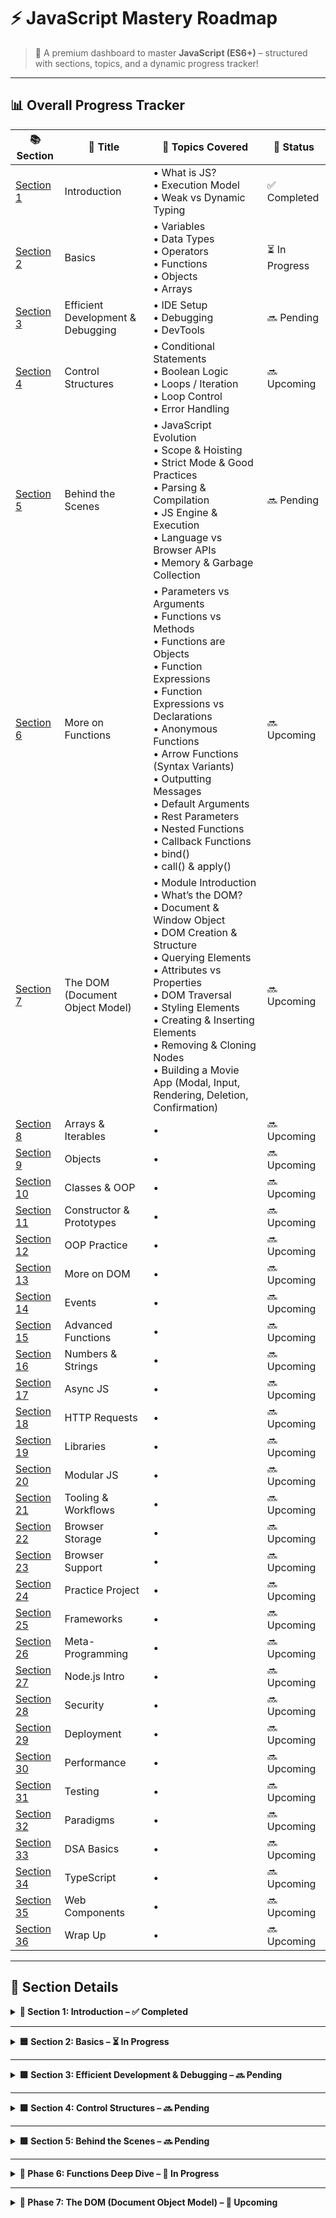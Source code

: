 # ⚡ JavaScript Mastery Roadmap

> 🌱 A premium dashboard to master **JavaScript (ES6+)** – structured with sections, topics, and a dynamic progress tracker!

---

## 📊 Overall Progress Tracker

| 📚 Section | 🧠 Title | 🧩 Topics Covered | 🏁 Status |
|-----------|----------|------------------|-----------|
| [Section 1](#-section-1-introduction) | Introduction | • What is JS?<br>• Execution Model<br>• Weak vs Dynamic Typing | ✅ Completed | 
| [Section 2](#-section-2-basics-variables-data-types-operators--functions) | Basics | • Variables<br>• Data Types<br>• Operators<br>• Functions<br>• Objects<br>• Arrays | ⏳ In Progress | 
| [Section 3](#-section-3-efficient-development--debugging) | Efficient Development & Debugging | • IDE Setup<br>• Debugging<br>• DevTools | 🔜 Pending |
| [Section 4](#-section-3-working-with-control-structures) | Control Structures | • Conditional Statements<br>• Boolean Logic<br>• Loops / Iteration<br>• Loop Control<br>• Error Handling | 🔜 Upcoming |
| [Section 5](https://github.com/sufiyan007/JavaScript/blob/main/behind-the-scenes.md) | Behind the Scenes | • JavaScript Evolution <br>• Scope & Hoisting <br>• Strict Mode & Good Practices <br>• Parsing & Compilation <br>• JS Engine & Execution <br>• Language vs Browser APIs <br>• Memory & Garbage Collection | 🔜 Pending |
| [Section 6](https://github.com/sufiyan007/JavaScript/blob/main/MoreOnFunctions.md) | More on Functions | • Parameters vs Arguments <br>• Functions vs Methods <br>• Functions are Objects <br>• Function Expressions <br>• Function Expressions vs Declarations <br>• Anonymous Functions <br>• Arrow Functions (Syntax Variants) <br>• Outputting Messages <br>• Default Arguments <br>• Rest Parameters <br>• Nested Functions <br>• Callback Functions <br>• bind() <br>• call() & apply() | 🔜 Upcoming |
| [Section 7](https://github.com/sufiyan007/JavaScript/blob/main/DOM.md) | The DOM (Document Object Model) | • Module Introduction <br>• What’s the DOM? <br>• Document & Window Object <br>• DOM Creation & Structure <br>• Querying Elements <br>• Attributes vs Properties <br>• DOM Traversal <br>• Styling Elements <br>• Creating & Inserting Elements <br>• Removing & Cloning Nodes <br>• Building a Movie App (Modal, Input, Rendering, Deletion, Confirmation) | 🔜 Upcoming |
| [Section 8](#-section-8-more-on-arrays--iterables) | Arrays & Iterables | •  | 🔜 Upcoming |
| [Section 9](#-section-9-more-on-objects) | Objects | •  | 🔜 Upcoming |
| [Section 10](#-section-10-classes--oop) | Classes & OOP | •  | 🔜 Upcoming |
| [Section 11](#-section-11-constructor-functions--prototypes) | Constructor & Prototypes | •  | 🔜 Upcoming |
| [Section 12](#-section-12-oop-practice) | OOP Practice | •  | 🔜 Upcoming |
| [Section 13](#-section-13-back-to-the-dom) | More on DOM | •  | 🔜 Upcoming |
| [Section 14](#-section-14-working-with-events) | Events | •  | 🔜 Upcoming |
| [Section 15](#-section-15-advanced-function-concepts) | Advanced Functions | •  | 🔜 Upcoming |
| [Section 16](#-section-16-numbers--strings) | Numbers & Strings | •  | 🔜 Upcoming |
| [Section 17](#-section-17-promises--callbacks) | Async JS | •  | 🔜 Upcoming |
| [Section 18](#-section-18-http-requests) | HTTP Requests | •  | 🔜 Upcoming |
| [Section 19](#-section-19-working-with-libraries) | Libraries | •  | 🔜 Upcoming |
| [Section 20](#-section-20-modular-javascript) | Modular JS | •  | 🔜 Upcoming |
| [Section 21](#-section-21-tooling--workflows) | Tooling & Workflows | •  | 🔜 Upcoming |
| [Section 22](#-section-22-browser-storage) | Browser Storage | •  | 🔜 Upcoming |
| [Section 23](#-section-23-browser-support) | Browser Support | •  | 🔜 Upcoming |
| [Section 24](#-section-24-practice-share-my-place-app) | Practice Project | •  | 🔜 Upcoming |
| [Section 25](#-section-25-frameworks) | Frameworks | •  | 🔜 Upcoming |
| [Section 26](#-section-26-meta-programming) | Meta-Programming | •  | 🔜 Upcoming |
| [Section 27](#-section-27-nodejs) | Node.js Intro | •  | 🔜 Upcoming |
| [Section 28](#-section-28-security) | Security | •  | 🔜 Upcoming |
| [Section 29](#-section-29-deploying-code) | Deployment | •  | 🔜 Upcoming |
| [Section 30](#-section-30-performance--optimizations) | Performance | •  | 🔜 Upcoming |
| [Section 31](#-section-31-testing) | Testing | •  | 🔜 Upcoming |
| [Section 32](#-section-32-programming-paradigms) | Paradigms | •  | 🔜 Upcoming |
| [Section 33](#-section-33-data-structures--algorithms) | DSA Basics | •  | 🔜 Upcoming |
| [Section 34](#-section-34-typescript-intro) | TypeScript | •  | 🔜 Upcoming |
| [Section 35](#-section-35-web-components) | Web Components | •  | 🔜 Upcoming |
| [Section 36](#-section-36-roundup--next-steps) | Wrap Up | •  | 🔜 Upcoming |

---


## 🧾 Section Details  

<details>
<summary><strong>📘 Section 1: Introduction – ✅ Completed</strong></summary>

• Introduction  
• What is JavaScript?  
• JavaScript in Action!  
• Join our Online Learning Community  
• How JavaScript Is Executed  
• Dynamic vs Weakly Typed Languages  
• JavaScript Executes In A Hosted Environment  

</details>

---

<details>
<summary><strong>🟦 Section 2: Basics – ⏳ In Progress</strong></summary>

### Variables & Constants
• Introducing Variables & Constants  
• Declaring & Defining Variables  
• Working with Variables & Operators  
• Understanding the Starting Code  
• Using Constants  

### Data Types
• Data Types: Numbers & Strings (Text)  
• More on Strings  
• Converting Data Types  
• Mixing Numbers & Strings  
• More Core Data Types!  
• undefined, null & NaN  
• The "typeof" Operator  

### Functions
• Introducing Functions  
• Adding A Custom Function  
• Returning Values  
• Splitting Code into Functions  
• Connecting all Buttons to Functions  
• Executing Functions "Indirectly"  
• "Indirect" vs "Direct" Function Execution - Summary  

### Scope & Variables
• An Introduction to Global & Local Scope  
• "Shadowed Variables"  

### Code Style & Syntax
• Code Styles, Conventions & Syntax  
• Working with Code Comments  
• More Operators!  

### Arrays & Objects
• Using Arrays  
• Creating Objects  
• Objects - Common Syntax Gotchas  
• Accessing Object Data  
• Adding a Re-Usable Function That Uses Objects  

### Scripts
• Importing Scripts Correctly with "defer" & "async"  

</details>

---

<details>
<summary><strong>🟩 Section 3: Efficient Development & Debugging – 🔜 Pending</strong></summary>

### IDE & Workflow
• Efficient Development & Debugging - An Overview  
• Configuring the IDE Look & Feel  
• Using Shortcuts  
• Working with Auto-Completion & IDE Hints  
• Installing IDE Extensions  
• Tweaking Editor Settings  
• Utilizing Different IDE Views  
• Finding Help & Working with MDN  
• How to "google" Correctly  

### JavaScript Standards
• The ECMAScript Standard  

### Debugging
• Debugging JavaScript - An Overview  
• An Error Message! No Reason To Panic!  
• Using console.log() to look "into the Code"  
• Next-Level Debugging with the Chrome Devtools & Breakpoints  
• Testing Code Changes Directly in the Devtools  

</details>

---

<details>
<summary><strong>🟩 Section 4: Control Structures – 🔜 Pending</strong></summary>

### Conditional Statements
• if, if-else, else-if  
• switch  
• Ternary Operator  
• Boolean Logic: AND, OR, Truthy/Falsy, Coercion  

### Loops / Iteration
• for, for-of, for-in  
• while, do-while  

### Loop Control
• break, continue, labeled statements  

### Error Handling
• try-catch  
• Throwing Custom Errors  

</details>

---

<details>
<summary><strong>🟩 Section 5: Behind the Scenes – 🔜 Pending</strong></summary>

### JavaScript Evolution
• ES5 vs ES6+ ("Next Gen JS") - Evolution of JavaScript  

### Scope & Variables
• var vs let & const - Introducing "Block Scope"  
• Understanding "Hoisting"  

### Code Practices
• Strict Mode & Writing Good Code  

### Parsing & Compilation
• How Code is Parsed & Compiled  

### JS Engine & Execution
• Inside the JavaScript Engine - How the Code Executes  

### Language vs Browser APIs
• [DEEP DIVE] JavaScript Language vs Browser APIs  

### Memory Management
• Primitive vs Reference Values  
• Garbage Collection & Memory Management  

</details>

---

<details>
<summary><strong>📘 Phase 6: Functions Deep Dive – 🚧 In Progress</strong></summary>

- [ ] Parameters vs Arguments  
- [ ] Functions vs Methods  
- [ ] Functions are Objects!  
- [ ] Function Expressions: Storing Functions in Variables  
- [ ] Function Expressions vs Function Declarations  
- [ ] Anonymous Functions  
- [ ] Introducing Arrow Functions  
- [ ] Different Arrow Function Syntaxes  
- [ ] Outputting Messages to the User  
- [ ] Default Arguments in Functions  
- [ ] Introducing Rest Parameters ("Rest Operator")  
- [ ] Creating Functions Inside of Functions  
- [ ] Understanding Callback Functions  
- [ ] Working with `bind()`  
- [ ] Adding `bind()` to the Calculator Project  
- [ ] `call()` and `apply()`  

</details>

---

<details>
<summary><strong>📘 Phase 7: The DOM (Document Object Model) – 🚧 Upcoming</strong></summary>

- [ ] Module Introduction  
- [ ] What’s the "DOM"?  
- [ ] Document and Window Object  
- [ ] Understanding the DOM and how it's created  
- [ ] Nodes & Elements - Querying the DOM Overview  
- [ ] Selecting Elements in the DOM  
- [ ] Summary: Node Query Methods  
- [ ] Exploring and Changing DOM Properties  
- [ ] Attributes vs Properties  
- [ ] Selecting Multiple Elements & Summary  
- [ ] Traversing the DOM - Overview  
- [ ] Traversing Child Nodes  
- [ ] Using `parentNode` & `parentElement`  
- [ ] Selecting Sibling Elements  
- [ ] DOM Traversal vs Query Methods  
- [ ] Styling DOM Elements  
- [ ] Creating Elements with JS - Overview  
- [ ] Adding Elements via HTML in Code  
- [ ] Adding Elements via `createElement()`  
- [ ] Inserting DOM Elements  
- [ ] Cloning DOM Nodes  
- [ ] Live Node Lists vs Static Node Lists  
- [ ] Removing Elements  
- [ ] Insertion & Removal Method Summary  
- [ ] Summary: Insert, Replace, Remove  
- [ ] Selecting the Modal and "Add" Button  
- [ ] Opening a Modal by Changing CSS Classes  
- [ ] Controlling the Backdrop  
- [ ] Fetching and Validating User Input  
- [ ] Creating a Movie in JavaScript & Clearing the Input  
- [ ] Rendering Movie Items on the Screen  
- [ ] Deleting Movie Elements  
- [ ] Showing & Hiding the "Are you sure?" Dialog  
- [ ] Starting with the Confirmation Logic  

</details>
